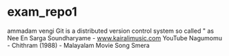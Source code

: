 # exam_repo1
ammadam
vengi
Git is a distributed version control system
so called " as
Nee En Sarga Soundharyame - www.kairalimusic.com YouTube Nagumomu - Chithram (1988) - Malayalam Movie Song
Smera
